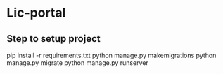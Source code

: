 # Lic-portal
 
<h2>Step to setup project</h2>
pip install -r requirements.txt
python manage.py makemigrations
python manage.py migrate
python manage.py runserver

